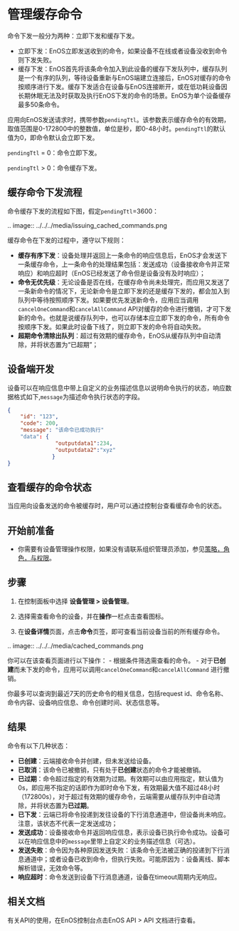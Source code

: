 # 管理缓存命令

命令下发一般分为两种：立即下发和缓存下发。

- 立即下发：EnOS立即发送收到的命令，如果设备不在线或者设备没收到命令则下发失败。
- 缓存下发：EnOS首先将该条命令加入到此设备的缓存下发队列中，缓存队列是一个有序的队列，等待设备重新与EnOS端建立连接后，EnOS对缓存的命令按顺序进行下发。缓存下发适合在设备与EnOS连接断开，或在低功耗设备因长期休眠无法及时获取及执行EnOS下发的命令的场景。EnOS为单个设备缓存最多50条命令。

应用向EnOS发送请求时，携带参数`pendingTtl`。该参数表示缓存命令的有效期，取值范围是0-172800中的整数值，单位是秒，即0-48小时。`pendingTtl`的默认值为0，即命令默认会立即下发。

`pendingTtl` = 0：命令立即下发。

`pendingTtl` > 0：命令缓存下发。


## 缓存命令下发流程

命令缓存下发的流程如下图，假定`pendingTtl`=3600：

.. image:: ../../../media/issuing_cached_commands.png

缓存命令在下发的过程中，遵守以下规则：

- **缓存有序下发**：设备处理并返回上一条命令的响应信息后，EnOS才会发送下一条缓存命令，上一条命令的处理结果包括：发送成功（设备接收命令并正常响应）和响应超时（EnOS已经发送了命令但是设备没有及时响应）；
- **命令无优先级**：无论设备是否在线，在缓存命令尚未处理完，而应用又发送了一条新命令的情况下，无论新命令是立即下发的还是缓存下发的，都会加入到队列中等待按照顺序下发。如果要优先发送新命令，应用应当调用`cancelOneCommand`和`cancelAllCommand` API对缓存的命令进行撤销，才可下发新的命令。也就是说缓存队列中，也可以存储本应立即下发的命令，所有命令按顺序下发。如果此时设备下线了，则立即下发的命令将自动失败。
- **超期命令清除出队列**：超过有效期的缓存命令，EnOS从缓存队列中自动清除，并将状态置为“已超期”；

## 设备端开发

设备可以在响应信息中带上自定义的业务描述信息以说明命令执行的状态，响应数据格式如下,`message`为描述命令执行状态的字段。

```json
{
    "id": "123",
    "code": 200,
    "message": "该命令已成功执行"               
    "data": {                                
               "outputdata1":234,
               "outputdata2":"xyz"
              }
}
```

## 查看缓存的命令状态

当应用向设备发送的命令被缓存时，用户可以通过控制台查看缓存命令的状态。

## 开始前准备

- 你需要有设备管理操作权限，如果没有请联系组织管理员添加，参见[策略，角色，与权限](/docs/iam/zh_CN/2.0.9/access_policy)。

## 步骤

1. 在控制面板中选择 **设备管理 > 设备管理**。

2. 选择需查看命令的设备，并在**操作**一栏点击查看图标。

3. 在**设备详情**页面，点击**命令**页签，即可查看当前设备当前的所有缓存命令。

 .. image:: ../../../media/cached_commands.png

 你可以在该查看页面进行以下操作：
     - 根据条件筛选需查看的命令。
     - 对于**已创建**而未下发的命令，应用可以调用`cancelOneCommand`和`cancelAllCommand` 进行撤销。

  你最多可以查询到最近7天的历史命令的相关信息，包括request id、命令名称、命令内容、设备响应信息、命令创建时间、状态信息等。

## 结果

命令有以下几种状态：

- **已创建**：云端接收命令并创建，但未发送给设备。
- **已取消**：该命令已被撤销，只有处于**已创建**状态的命令才能被撤销。
- **已过期**：命令超过指定的有效期为过期。有效期可以由应用指定，默认值为0s，即应用不指定的话即作为即时命令下发，有效期最大值不超过48小时（172800s），对于超过有效期的缓存命令，云端需要从缓存队列中自动清除，并将状态置为**已过期**。
- **已下发**：云端已将命令投递到发往设备的下行消息通道中，但设备尚未响应。注意，该状态不代表一定发送成功；
- **发送成功**：设备接收命令并返回响应信息，表示设备已执行命令成功。设备可以在响应信息中的`message`里带上自定义的业务描述信息（可选）。
- **发送失败**：命令因为各种原因发送失败：该条命令无法被正确的投递到下行消息通道中；或者设备已收到命令，但执行失败。可能原因为：设备离线、脚本解析错误，无效命令等。
- **响应超时**：命令发送到设备下行消息通道，设备在timeout周期内无响应。

## 相关文档

有关API的使用，在EnOS控制台点击EnOS API > API 文档进行查看。
